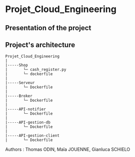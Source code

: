 # Projet_Cloud_Engineering

## Presentation of the project

## Project's architecture 

    Projet_Cloud_Engineering
    |
    |-----Shop
    |       └─ cash_register.py
    |       └─ dockerfile
    |
    |-----Serveur
    |       └─ Dockerfile
    |         
    |-----Broker
    |       └─ Dockerfile
    |
    |-----API-notifier
    |       └─ Dockerfile
    |
    |-----API-gestion-db
    |       └─ Dockerfile
    |
    |-----API-gestion-client
    |       └─ Dockerfile


Authors : Thomas ODIN, Maïa JOUENNE, Gianluca SCHIELO
